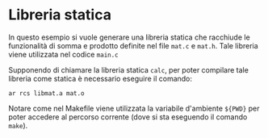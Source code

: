 # Libreria statica

In questo esempio si vuole generare una libreria statica che racchiude le funzionalità di somma e prodotto definite nel file ``mat.c`` e ``mat.h``.
Tale libreria viene utilizzata nel codice ``main.c``

Supponendo di chiamare la libreria statica ``calc``, per poter compilare tale libreria come statica è necessario eseguire il comando:

```ar rcs libmat.a mat.o```

Notare come nel Makefile viene utilizzata la variabile d'ambiente ``${PWD}`` per poter accedere al percorso corrente (dove si sta eseguendo il comando ``make``).
